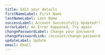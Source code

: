 ```yaml
---
title: Edit your details
firstNameLabel: First Name
lastNameLabel: Last Name
successLabel: Account Successfully Updated!!
errorLabel: An Error Happened, Try again
changePasswordLabel: Change your password
changePasswordLink: /account/change-password
updateLabel: Update
email: Email
---
```


